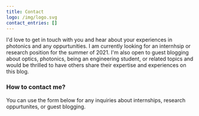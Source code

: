 ```yaml
---
title: Contact
logo: /img/logo.svg
contact_entries: []
---
```

I'd love to get in touch with you and hear about your experiences in photonics and any oppurtunities. I am currently looking for an internhsip or research position for the summer of 2021. I'm also open to guest blogging about optics, photonics, being an engineering student, or related topics and would be thrilled to have others share their expertise and experiences on this blog.

<h3 class="f4 b lh-title mb2">How to contact me?</h3>

You can use the form below for any inquiries about internships, research oppurtunites, or guest blogging.